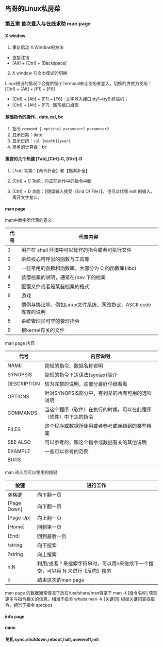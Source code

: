 ## 鸟哥的Linux私房菜

### 第五章 首次登入与在线求助 man page


#### X window

1. 重新启动 X Window的方法
 - 直接注销
 - [Alt] + [Ctrl] + [Backspace]
2. X window 与文本模式的切换

 Linux预设的情况下会提供留个Terminal来让使用者登入，切换的方式为使用：[Ctrl] + [Alt] + [F1] ~ [F6]
 - [Ctrl] + [Alt] + [F1] ~ [F6] : 文字登入接口 tty1~tty6 终端机；
 - [Ctrl] + [Alt] + [F7] : 图形接口桌面

#### 基础指令的操作，date,cal, bc
1. 指令
`command [-options] parameter1 parameter2`
2. 显示日期：date
3. 显示日历：`cal [month][year]`
4. 简单的计算器：bc

#### 重要的几个热键 [Tab],[Ctrl]-C, [Ctrl]-D

1. [Tab] 
  功能：【命令补全】和【档案补全】

2. [Ctrl] + C
  功能：将正在运作中的指令中断

3. [Ctrl] + D
  功能：【键盘输入接受（End Of File）】，也可以代替 exit 的输入。离开文字接口。


#### man page

man中数字所代表的意义：

| 代号 | 代表内容 |
| -- | -- |
| 1 | 用户在 shell 环境中可以操作的指令或者可执行文件 |
| 2 | 系统核心可呼出的函数与工具等 |
| 3 | 一些常用的函数和函数库，大部分为 C 的函数库(libc) |
| 4 | 装置档案的说明，通常在/dev 下的档案 |
| 5 | 配置文件或者是某些档案的格式 |
| 6 | 游戏 |
| 7 | 惯例与协议等，例如Linux文件系统、网络协议、ASCII code 等等的说明 |
| 8 | 系统管理员可空的管理指令 |
| 9 | 根kernel有关的文件 | 


man page 内容

| 代号 | 内容说明 |
| -- | -- |
| NAME | 简短的指令、数据名称说明 |
| SYNOPSIS | 简短的指令下达语法(syntax)简介 |
| DESCRIPTION | 较为完整的说明，这部分最好仔细看看 |
| OPTIONS | 针对SYNOPSIS部分中，有列举的所有可用的选项说明 |
| COMMANDS | 当这个程序（软件）在执行的时候，可以在此程序（软件）中下达的指令 |
| FILES | 这个程序或数据所使用或者参考或连结到的某些档案 |
| SEE ALSO | 可以参考的，跟这个指令或数据有关的其他说明 |
| EXAMPLE | 一些可以参考的范例 |
| BUGS |  |

man 进入后可以使用的按键

| 按键 | 进行工作 |
| -- | -- |
| 空格键 | 向下翻一页 |
| [Page Down] | 向下翻一页 |
| [Page Up] | 向上翻一页 |
| [Home] | 回到第一页 |
| [End] | 回到最后一页 |
| /string | 向下搜索 |
| ?string | 向上搜索 |
| n,N | 利用/或者？来搜索字符串时，可以用n来继续下一个搜索，可以用 N 来进行【反向】搜索 |
| q | 结束这次的man page |

man page 的数据通常情况下放在/usr/share/man目录下
man -f [指令名称] 获取更多与指令相关的信息，相当于指令 whatis
man -k [关键词] 根据关键词查找指令，相当于指令 apropos

#### info page


#### nano

#### 关机 sync,shutdown,reboot,halt,poweroff,init


